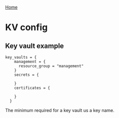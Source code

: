 [Home](https://github.com/heathen1878/Terraform/blob/main/root_modules/readme.md)

# KV config

## Key vault example

```hcl
key_vaults = {
    management = {
      resource_group = "management"
    }
    secrets = {

    }
    certificates = {

    }
  }
```

The minimum required for a key vault us a key name.
